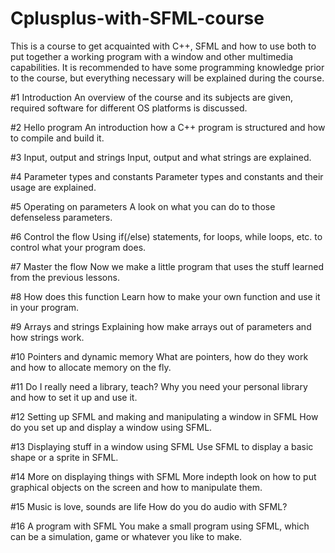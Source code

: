 # Cplusplus-with-SFML-course
This is a course to get acquainted with C++, SFML and how to use both to put together a working program with a window and other multimedia capabilities.
It is recommended to have some programming knowledge prior to the course, but everything necessary will be explained during the course.

#1 Introduction
An overview of the course and its subjects are given, required software for different OS platforms is discussed.

#2 Hello program
An introduction how a C++ program is structured and how to compile and build it.

#3 Input, output and strings
Input, output and what strings are explained.

#4 Parameter types and constants
Parameter types and constants and their usage are explained.

#5 Operating on parameters
A look on what you can do to those defenseless parameters.

#6 Control the flow
Using if(/else) statements, for loops, while loops, etc. to control what your program does.

#7 Master the flow
Now we make a little program that uses the stuff learned from the previous lessons.

#8 How does this function
Learn how to make your own function and use it in your program.

#9 Arrays and strings
Explaining how make arrays out of parameters and how strings work.

#10 Pointers and dynamic memory
What are pointers, how do they work and how to allocate memory on the fly.

#11 Do I really need a library, teach?
Why you need your personal library and how to set it up and use it.

#12 Setting up SFML and making and manipulating a window in SFML
How do you set up and display a window using SFML.

#13 Displaying stuff in a window using SFML
Use SFML to display a basic shape or a sprite in SFML.

#14 More on displaying things with SFML
More indepth look on how to put graphical objects on the screen and how to manipulate them.

#15 Music is love, sounds are life
How do you do audio with SFML?

#16 A program with SFML
You make a small program using SFML, which can be a simulation, game or whatever you like to make.
